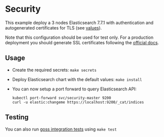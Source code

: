 # Security

This example deploy a 3 nodes Elasticsearch 7.7.1 with authentication and
autogenerated certificates for TLS (see [values][]).

Note that this configuration should be used for test only. For a production
deployment you should generate SSL certificates following the [official docs][].

## Usage

* Create the required secrets: `make secrets`

* Deploy Elasticsearch chart with the default values: `make install`

* You can now setup a port forward to query Elasticsearch API:

  ```
  kubectl port-forward svc/security-master 9200
  curl -u elastic:changeme https://localhost:9200/_cat/indices
  ```

## Testing

You can also run [goss integration tests][] using `make test`


[goss integration tests]: https://github.com/elastic/helm-charts/tree/7.7/elasticsearch/examples/security/test/goss.yaml
[official docs]: https://www.elastic.co/guide/en/elasticsearch/reference/7.7/configuring-tls.html#node-certificates
[values]: https://github.com/elastic/helm-charts/tree/7.7/elasticsearch/examples/security/security.yaml
